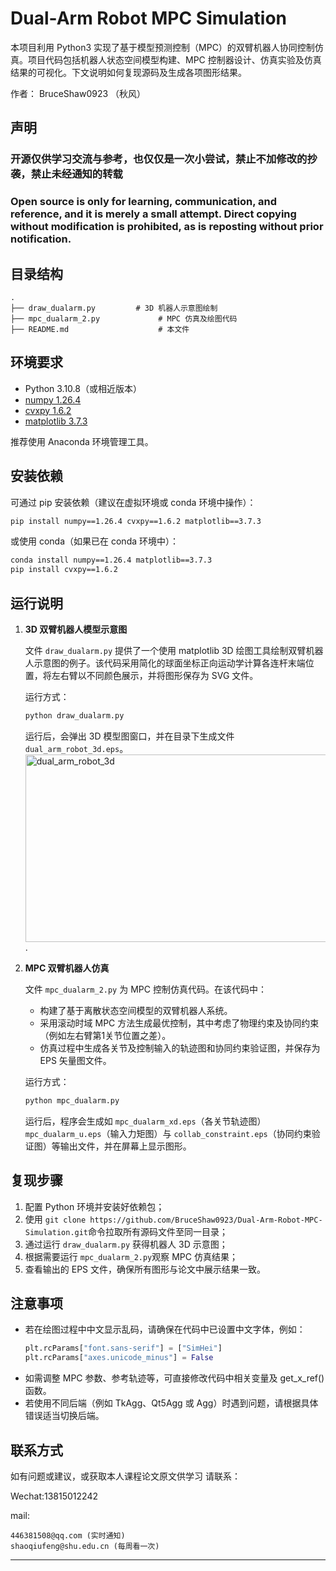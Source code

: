# Dual-Arm Robot MPC Simulation

本项目利用 Python3 实现了基于模型预测控制（MPC）的双臂机器人协同控制仿真。项目代码包括机器人状态空间模型构建、MPC 控制器设计、仿真实验及仿真结果的可视化。下文说明如何复现源码及生成各项图形结果。

作者： BruceShaw0923 （秋风）

## 声明

### 开源仅供学习交流与参考，也仅仅是一次小尝试，禁止不加修改的抄袭，禁止未经通知的转载

### Open source is only for learning, communication, and reference, and it is merely a small attempt. Direct copying without modification is prohibited, as is reposting without prior notification.

## 目录结构

```
.
├── draw_dualarm.py         # 3D 机器人示意图绘制
├── mpc_dualarm_2.py             # MPC 仿真及绘图代码
├── README.md                    # 本文件
```

## 环境要求

- Python 3.10.8（或相近版本）
- [numpy 1.26.4](https://numpy.org/)
- [cvxpy 1.6.2](https://www.cvxpy.org/)
- [matplotlib 3.7.3](https://matplotlib.org/)

推荐使用 Anaconda 环境管理工具。

## 安装依赖

可通过 pip 安装依赖（建议在虚拟环境或 conda 环境中操作）：

```bash
pip install numpy==1.26.4 cvxpy==1.6.2 matplotlib==3.7.3
```

或使用 conda（如果已在 conda 环境中）：

```bash
conda install numpy==1.26.4 matplotlib==3.7.3
pip install cvxpy==1.6.2
```

## 运行说明

1. **3D 双臂机器人模型示意图**

   文件 `draw_dualarm.py` 提供了一个使用 matplotlib 3D 绘图工具绘制双臂机器人示意图的例子。该代码采用简化的球面坐标正向运动学计算各连杆末端位置，将左右臂以不同颜色展示，并将图形保存为 SVG 文件。

   运行方式：

   ```bash
   python draw_dualarm.py
   ```

   运行后，会弹出 3D 模型图窗口，并在目录下生成文件 `dual_arm_robot_3d.eps`。<img src="https://github.com/user-attachments/assets/0f34115c-4efa-4be1-96ab-1182e46ed19d" alt="dual_arm_robot_3d" width="500px" height="300px">.

3. **MPC 双臂机器人仿真**

   文件 `mpc_dualarm_2.py` 为 MPC 控制仿真代码。在该代码中：

   - 构建了基于离散状态空间模型的双臂机器人系统。
   - 采用滚动时域 MPC 方法生成最优控制，其中考虑了物理约束及协同约束（例如左右臂第1关节位置之差）。
   - 仿真过程中生成各关节及控制输入的轨迹图和协同约束验证图，并保存为 EPS 矢量图文件。

   运行方式：

   ```bash
   python mpc_dualarm.py
   ```

   运行后，程序会生成如 `mpc_dualarm_xd.eps`（各关节轨迹图）`mpc_dualarm_u.eps`（输入力矩图）与 `collab_constraint.eps`（协同约束验证图）等输出文件，并在屏幕上显示图形。

## 复现步骤

1. 配置 Python 环境并安装好依赖包；
2. 使用 `git clone https://github.com/BruceShaw0923/Dual-Arm-Robot-MPC-Simulation.git`命令拉取所有源码文件至同一目录；
3. 通过运行 `draw_dualarm.py` 获得机器人 3D 示意图；
4. 根据需要运行 `mpc_dualarm_2.py`观察 MPC 仿真结果；
5. 查看输出的 EPS 文件，确保所有图形与论文中展示结果一致。

## 注意事项

- 若在绘图过程中中文显示乱码，请确保在代码中已设置中文字体，例如：
  ```python
  plt.rcParams["font.sans-serif"] = ["SimHei"]
  plt.rcParams["axes.unicode_minus"] = False
  ```
- 如需调整 MPC 参数、参考轨迹等，可直接修改代码中相关变量及 get_x_ref() 函数。
- 若使用不同后端（例如 TkAgg、Qt5Agg 或 Agg）时遇到问题，请根据具体错误适当切换后端。

## 联系方式

如有问题或建议，或获取本人课程论文原文供学习 请联系：

Wechat:13815012242

mail:

    446381508@qq.com (实时通知)
    shaoqiufeng@shu.edu.cn (每周看一次)

---
